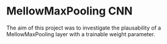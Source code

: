 # MellowMaxPooling CNN

The aim of this project was to investigate the plausability of a MellowMaxPooling layer with a trainable weight parameter.
